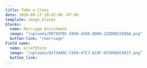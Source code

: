 ```yaml
---
title: Take a Class
date: 2020-09-17 20:42:00 -07:00
template: image_blocks
blocks:
  name: Marriage Enrichment
  image: "/uploads/DD745FBC-E6D8-428A-8DBA-22EDB021E66A.png"
  button-link: "/marriage"
Field name:
  name: GriefShare
  image: "/uploads/8173A40C-CE04-47C7-A19F-95399DAC6617.png"
  button_link: 
---
```


